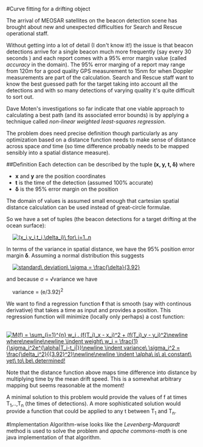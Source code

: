 #Curve fitting for a drifting object

The arrival of MEOSAR satellites on the beacon detection scene has brought about new and unexpected difficulties for Search and
Rescue operational staff. 

Without getting into a lot of detail (I don't know it!) the issue is that beacon detections arrive for a single beacon much more frequently (say every 30 seconds
) and each report comes with a 95% error margin value (called *accuracy* in the domain). The 95% error marging of a report may range from 120m for a good quality 
GPS measurement to 15nm for when Doppler measurements are part of the calculation. Search and Rescue staff want to know the best guessed
path for the target taking into account all the detections and with so many detections of varying quality it's quite difficult to sort out.

Dave Moten's investigations so far indicate that one viable approach to calculating a best path (and its associated error bounds) is by applying a technique called *non-linear weighted least-squares regression*.

The problem does need precise definition though particularly as any optimization based on a distance function needs to make sense of distance across space *and* time (so time difference probably needs to be mapped sensibly into a spatial distance measure).

##Definition
Each detection can be described by the tuple **(x, y, t, &delta;)** where 
* **x** and **y** are the position coordinates 
* **t** is the time of the detection (assumed 100% accurate)
* **&delta;** is the 95% error margin on the position 

The domain of values is assumed small enough that cartesian spatial distance calculation can be used instead of great-circle formulae.

So we have a set of tuples (the beacon detections for a target drifting at the ocean surface):

&nbsp;&nbsp;&nbsp;&nbsp;<a href="https://www.codecogs.com/eqnedit.php?latex=\fn_jvn&space;(x_i,y_i,t_i,\delta_i)\&space;for\&space;i=1..n" target="_blank"><img src="https://latex.codecogs.com/gif.latex?\fn_jvn&space;(x_i,y_i,t_i,\delta_i)\&space;for\&space;i=1..n" title="(x_i,y_i,t_i,\delta_i)\ for\ i=1..n" /></a>

In terms of the variance in spatial distance, we have the 95% position error margin **&delta;**. Assuming a normal distribution this suggests

&nbsp;&nbsp;&nbsp;&nbsp;<a href="https://www.codecogs.com/eqnedit.php?latex=\fn_jvn&space;standard\&space;deviation\&space;\sigma&space;=&space;\frac{\delta}{3.92}" target="_blank"><img src="https://latex.codecogs.com/gif.latex?\fn_jvn&space;standard\&space;deviation\&space;\sigma&space;=&space;\frac{\delta}{3.92}" title="standard\ deviation\ \sigma = \frac{\delta}{3.92}" /></a>

and because &sigma; = &radic;variance we have 

&nbsp;&nbsp;&nbsp;&nbsp;variance = (e/3.92)<sup>2</sup>

We want to find a regression function **f** that is smooth (say with continous derivative) that takes a time as input and provides a position. This regression function will minimize (locally only perhaps) a cost function:

&nbsp;&nbsp;&nbsp;&nbsp;<a href="https://www.codecogs.com/eqnedit.php?latex=\fn_jvn&space;M(f)&space;=&space;\sum_{i=1}^{n}&space;w_i&space;.&space;(f(T_i)_x&space;-&space;x_i)^2&space;&plus;&space;(f(T_i)_y&space;-&space;y_i)^2\newline&space;where\newline\newline&space;\indent&space;weight\&space;w_i&space;=&space;\frac{1}{\sigma_i^2e^{\alpha|T_i-t_i|}}\newline&space;\indent&space;variance\&space;\sigma_i^2&space;=&space;\frac{\delta_i^2}{{3.92}^2}\newline\newline&space;\indent&space;\alpha\&space;is\&space;a\&space;constant\&space;yet\&space;to\&space;be\&space;determined!" target="_blank"><img src="https://latex.codecogs.com/gif.latex?\fn_jvn&space;M(f)&space;=&space;\sum_{i=1}^{n}&space;w_i&space;.&space;(f(T_i)_x&space;-&space;x_i)^2&space;&plus;&space;(f(T_i)_y&space;-&space;y_i)^2\newline&space;where\newline\newline&space;\indent&space;weight\&space;w_i&space;=&space;\frac{1}{\sigma_i^2e^{\alpha|T_i-t_i|}}\newline&space;\indent&space;variance\&space;\sigma_i^2&space;=&space;\frac{\delta_i^2}{{3.92}^2}\newline\newline&space;\indent&space;\alpha\&space;is\&space;a\&space;constant\&space;yet\&space;to\&space;be\&space;determined!" title="M(f) = \sum_{i=1}^{n} w_i . (f(T_i)_x - x_i)^2 + (f(T_i)_y - y_i)^2\newline where\newline\newline \indent weight\ w_i = \frac{1}{\sigma_i^2e^{\alpha|T_i-t_i|}}\newline \indent variance\ \sigma_i^2 = \frac{\delta_i^2}{{3.92}^2}\newline\newline \indent \alpha\ is\ a\ constant\ yet\ to\ be\ determined!" /></a>

Note that the distance function above maps time difference into distance by multiplying time by the mean drift speed. This is a somewhat arbitrary mapping but seems reasonable at the moment!

A minimal solution to this problem would provide the values of f at times T<sub>1</sub>,..,T<sub>n</sub> (the times of detections). A more sophisticated solution would provide a function that could be applied to any t between T<sub>1</sub> and T<sub>n</sub>.



#Implementation
Algorithm-wise looks like the *Levenberg-Marquardt* method is used to solve the problem and *apache commons-math* is one java implementation of 
that algorithm.
